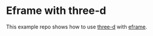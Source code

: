 # Eframe with three-d
This example repo shows how to use [three-d](https://github.com/asny/three-d) with [eframe](https://github.com/emilk/egui).